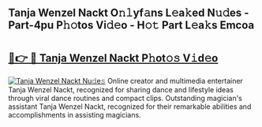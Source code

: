 ## Tanja Wenzel Nackt O𝚗𝚕yf𝚊ns L𝚎a𝚔ed N𝚞𝚍es - Part-4pu P𝚑𝚘tos Vi𝚍𝚎o - H𝚘𝚝 Part L𝚎a𝚔s Emcoa

# <h2><a href="http://kf92a5.oniu.top/?m=Tanja+Wenzel+Nackt">🔗👉 🔴 Tanja Wenzel Nackt P𝚑ot𝚘𝚜 V𝚒d𝚎o</a></h2>

[![Tanja Wenzel Nackt Nu𝚍e𝚜](https://i.imgur.com/0qMVB7G.gif)](http://kf92a5.oniu.top/?m=Tanja+Wenzel+Nackt)
Online creator and multimedia entertainer Tanja Wenzel Nackt, recognized for sharing dance and lifestyle ideas through viral dance routines and compact clips. Outstanding magician's assistant Tanja Wenzel Nackt, recognized for their remarkable abilities and accomplishments in assisting magicians.  
